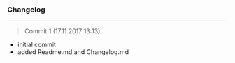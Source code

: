 ### Changelog

---------

> Commit 1 (17.11.2017 13:13)
- initial commit
- added Readme.md and Changelog.md